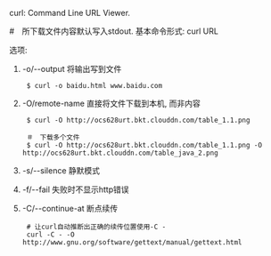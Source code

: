 curl: Command Line URL Viewer.

#　所下载文件内容默认写入stdout.
基本命令形式: curl URL

选项:

1. -o/--output <file> 将输出写到文件

        $ curl -o baidu.html www.baidu.com

2. -O/remote-name 直接将文件下载到本机, 而非内容

        $ curl -O http://ocs628urt.bkt.clouddn.com/table_1.1.png

        ＃　下载多个文件
        $ curl -O http://ocs628urt.bkt.clouddn.com/table_1.1.png -O http://ocs628urt.bkt.clouddn.com/table_java_2.png

3. -s/--silence 静默模式
4. -f/--fail 失败时不显示http错误
5. -C/--continue-at <offset> 断点续传

        # 让curl自动推断出正确的续传位置使用-C -
        curl -C - -O http://www.gnu.org/software/gettext/manual/gettext.html
